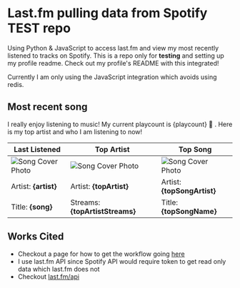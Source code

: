# Last.fm pulling data from Spotify TEST repo

Using Python & JavaScript to access last.fm and view my most recently listened to tracks on Spotify. This is a repo only for **testing** and setting up my profile readme. Check out my profile's README with this integrated!

Currently I am only using the JavaScript integration which avoids using redis.

## Most recent song

I really enjoy listening to music! My current playcount is {playcount} 🤯 . Here is my top artist and who I am listening to now!

| Last Listened              | Top Artist                       | Top Song                          |
| -------------------------- | -------------------------------- | --------------------------------- |
| ![Song Cover Photo]({img}) | ![Song Cover Photo]({artistImg}) | ![Song Cover Photo]({topSongImg}) |
| Artist: **{artist}**       | Artist: **{topArtist}**          | Artist: **{topSongArtist}**       |
| Title: **{song}**          | Streams: **{topArtistStreams}**  | Title: **{topSongName}**          |

## Works Cited

- Checkout a page for how to get the workflow going [here](https://dev.to/gargakshit/how-i-added-my-spotify-statistics-to-my-github-readme-4jdd)
- I use last.fm API since Spotify API would require token to get read only data which last.fm does not
- Checkout [last.fm/api](https://www.last.fm/api)
